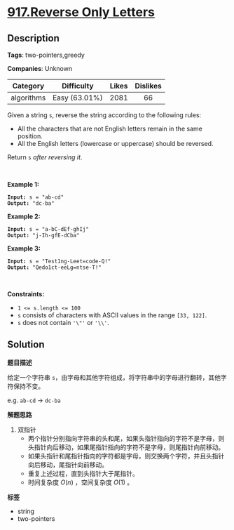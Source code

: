 # [917.Reverse Only Letters](https://leetcode.com/problems/reverse-only-letters/description/)

## Description

**Tags**: two-pointers,greedy

**Companies**: Unknown

|  Category  |  Difficulty   | Likes | Dislikes |
| :--------: | :-----------: | :---: | :------: |
| algorithms | Easy (63.01%) | 2081  |    66    |

<p>Given a string <code>s</code>, reverse the string according to the following rules:</p>
<ul>
  <li>All the characters that are not English letters remain in the same position.</li>
  <li>All the English letters (lowercase or uppercase) should be reversed.</li>
</ul>
<p>Return <code>s</code><em> after reversing it</em>.</p>
<p>&nbsp;</p>
<p><strong class="example">Example 1:</strong></p>
<pre><code><strong>Input:</strong> s = "ab-cd"
<strong>Output:</strong> "dc-ba"</code></pre><p><strong class="example">Example 2:</strong></p>
<pre><code><strong>Input:</strong> s = "a-bC-dEf-ghIj"
<strong>Output:</strong> "j-Ih-gfE-dCba"</code></pre><p><strong class="example">Example 3:</strong></p>
<pre><code><strong>Input:</strong> s = "Test1ng-Leet=code-Q!"
<strong>Output:</strong> "Qedo1ct-eeLg=ntse-T!"</code></pre>
<p>&nbsp;</p>
<p><strong>Constraints:</strong></p>
<ul>
  <li><code>1 &lt;= s.length &lt;= 100</code></li>
  <li><code>s</code> consists of characters with ASCII values in the range <code>[33, 122]</code>.</li>
  <li><code>s</code> does not contain <code>&#39;\&quot;&#39;</code> or <code>&#39;\\&#39;</code>.</li>
</ul>

## Solution

**题目描述**

给定一个字符串 `s`，由字母和其他字符组成，将字符串中的字母进行翻转，其他字符保持不变。

e.g. `ab-cd` -> `dc-ba`

**解题思路**

1. 双指针
   - 两个指针分别指向字符串的头和尾，如果头指针指向的字符不是字母，则头指针向后移动，如果尾指针指向的字符不是字母，则尾指针向前移动。
   - 如果头指针和尾指针指向的字符都是字母，则交换两个字符，并且头指针向后移动，尾指针向前移动。
   - 重复上述过程，直到头指针大于尾指针。
   - 时间复杂度 $O(n)$ ，空间复杂度 $O(1)$ 。

**标签**

- string
- two-pointers
